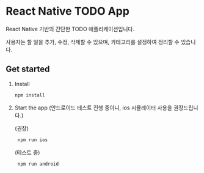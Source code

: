 # React Native TODO App

React Native 기반의 간단한 TODO 애플리케이션입니다. 

사용자는 할 일을 추가, 수정, 삭제할 수 있으며, 카테고리를 설정하여 정리할 수 있습니다.

## Get started

1. Install

   ```bash
   npm install
   ```

2. Start the app
   (안드로이드 테스트 진행 중이니, ios 시뮬레이터 사용을 권장드립니다.)

   (권장)
   ```bash
    npm run ios
   ```

   (테스트 중)
   ```bash
    npm run android
   ```

